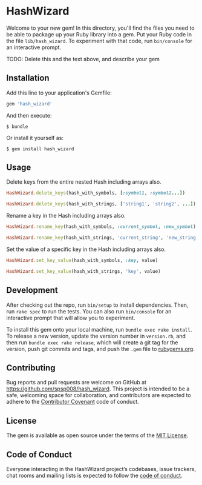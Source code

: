 # HashWizard

Welcome to your new gem! In this directory, you'll find the files you need to be able to package up your Ruby library into a gem. Put your Ruby code in the file `lib/hash_wizard`. To experiment with that code, run `bin/console` for an interactive prompt.

TODO: Delete this and the text above, and describe your gem

## Installation

Add this line to your application's Gemfile:

```ruby
gem 'hash_wizard'
```

And then execute:

    $ bundle

Or install it yourself as:

    $ gem install hash_wizard

## Usage
Delete keys from the entire nested Hash including arrays also.

```ruby
HashWizard.delete_keys(hash_with_symbols, [:symbol1, :symbol2...])

HashWizard.delete_keys(hash_with_strings, ['string1', 'string2', ...])
```

Rename a key in the Hash including arrays also.

```ruby
HashWizard.rename_key(hash_with_symbols, :current_symbol, :new_symbol)

HashWizard.rename_key(hash_with_strings, 'current_string', 'new_string')
```

Set the value of a specific key in the Hash including arrays also.

```ruby
HashWizard.set_key_value(hash_with_symbols, :key, value)

HashWizard.set_key_value(hash_with_strings, 'key', value)
```

## Development

After checking out the repo, run `bin/setup` to install dependencies. Then, run `rake spec` to run the tests. You can also run `bin/console` for an interactive prompt that will allow you to experiment.

To install this gem onto your local machine, run `bundle exec rake install`. To release a new version, update the version number in `version.rb`, and then run `bundle exec rake release`, which will create a git tag for the version, push git commits and tags, and push the `.gem` file to [rubygems.org](https://rubygems.org).

## Contributing

Bug reports and pull requests are welcome on GitHub at https://github.com/spsp008/hash_wizard. This project is intended to be a safe, welcoming space for collaboration, and contributors are expected to adhere to the [Contributor Covenant](http://contributor-covenant.org) code of conduct.

## License

The gem is available as open source under the terms of the [MIT License](https://opensource.org/licenses/MIT).

## Code of Conduct

Everyone interacting in the HashWizard project’s codebases, issue trackers, chat rooms and mailing lists is expected to follow the [code of conduct](https://github.com/[USERNAME]/hash_wizard/blob/master/CODE_OF_CONDUCT.md).
